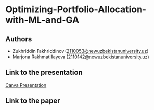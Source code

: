# Optimizing-Portfolio-Allocation-with-ML-and-GA

## Authors
- Zukhriddin Fakhriddinov (2110053@newuzbekistanuniversity.uz)
- Marjona Rakhmatillayeva (2110142@newuzbekistanuniversity.uz)

## Link to the presentation
[Canva Presentation](https://www.canva.com/design/DAFkwGu17PQ/wOrhDSe_8AMAHMqK70OinQ/edit?utm_content=DAFkwGu17PQ&utm_campaign=designshare&utm_medium=link2&utm_source=sharebutton)
## Link to the paper
